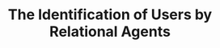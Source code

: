 ---
name: "The Identification Of Users By Relational"
title: "The Identification of Users by Relational Agents"
journal: "journal name" 
project: "Tinker: A Relational Guide for the Boston Museum of Science"
event: "Autonomous Agents and Multi-Agent Systems (AAMAS) '08."
authors:
- name: "Schulman, D."
- name: "Sharma, M."
- name: "Bickmore, T."
year: 2008
resources:
- name: "schulman_aamas08"
  src: "schulman_aamas08.pdf"
external_url: null
draft: false 
headless: true
---